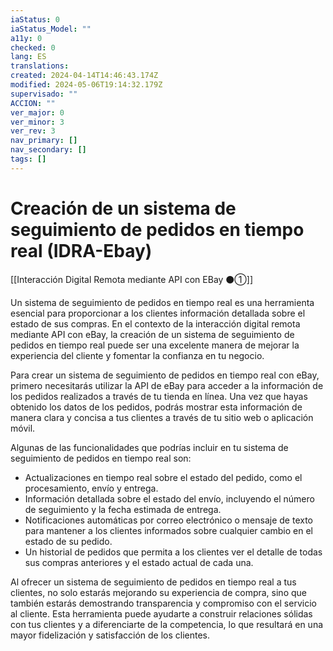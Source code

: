```yaml
---
iaStatus: 0
iaStatus_Model: ""
a11y: 0
checked: 0
lang: ES
translations: 
created: 2024-04-14T14:46:43.174Z
modified: 2024-05-06T19:14:32.179Z
supervisado: ""
ACCION: ""
ver_major: 0
ver_minor: 3
ver_rev: 3
nav_primary: []
nav_secondary: []
tags: []
---
```

# Creación de un sistema de seguimiento de pedidos en tiempo real (IDRA-Ebay)

[[Interacción Digital Remota mediante API con EBay ⚫①]]

Un sistema de seguimiento de pedidos en tiempo real es una herramienta esencial para proporcionar a los clientes información detallada sobre el estado de sus compras. En el contexto de la interacción digital remota mediante API con eBay, la creación de un sistema de seguimiento de pedidos en tiempo real puede ser una excelente manera de mejorar la experiencia del cliente y fomentar la confianza en tu negocio.

Para crear un sistema de seguimiento de pedidos en tiempo real con eBay, primero necesitarás utilizar la API de eBay para acceder a la información de los pedidos realizados a través de tu tienda en línea. Una vez que hayas obtenido los datos de los pedidos, podrás mostrar esta información de manera clara y concisa a tus clientes a través de tu sitio web o aplicación móvil.

Algunas de las funcionalidades que podrías incluir en tu sistema de seguimiento de pedidos en tiempo real son:

- Actualizaciones en tiempo real sobre el estado del pedido, como el procesamiento, envío y entrega.
- Información detallada sobre el estado del envío, incluyendo el número de seguimiento y la fecha estimada de entrega.
- Notificaciones automáticas por correo electrónico o mensaje de texto para mantener a los clientes informados sobre cualquier cambio en el estado de su pedido.
- Un historial de pedidos que permita a los clientes ver el detalle de todas sus compras anteriores y el estado actual de cada una.

Al ofrecer un sistema de seguimiento de pedidos en tiempo real a tus clientes, no solo estarás mejorando su experiencia de compra, sino que también estarás demostrando transparencia y compromiso con el servicio al cliente. Esta herramienta puede ayudarte a construir relaciones sólidas con tus clientes y a diferenciarte de la competencia, lo que resultará en una mayor fidelización y satisfacción de los clientes.
